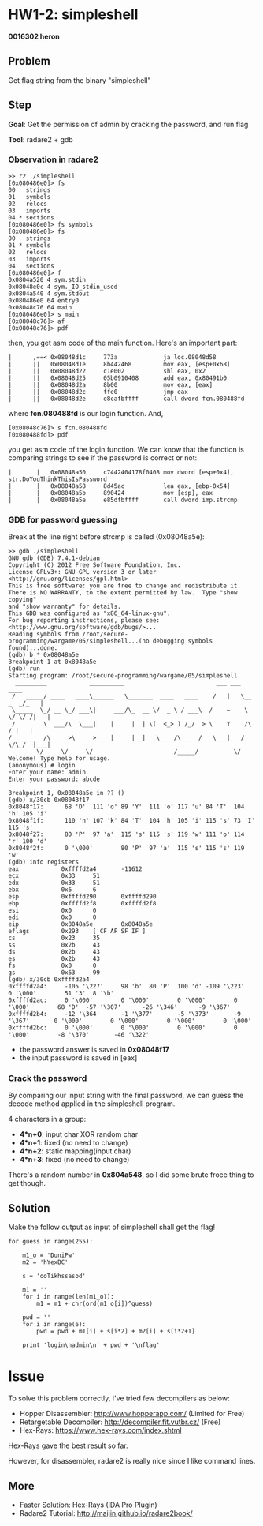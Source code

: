 # HW1-2: simpleshell
**0016302 heron**

## Problem
Get flag string from the binary "simpleshell"

## Step
**Goal**: Get the permission of admin by cracking the password, and run flag

**Tool**: radare2 + gdb

### Observation in radare2
```
>> r2 ./simpleshell
[0x080486e0]> fs
00   strings
01   symbols
02   relocs
03   imports
04 * sections
[0x080486e0]> fs symbols
[0x080486e0]> fs
00   strings
01 * symbols
02   relocs
03   imports
04   sections
[0x080486e0]> f
0x0804a520 4 sym.stdin
0x08048e0c 4 sym._IO_stdin_used
0x0804a540 4 sym.stdout
0x080486e0 64 entry0
0x08048c76 64 main
[0x080486e0]> s main
[0x08048c76]> af
[0x08048c76]> pdf
```
then, you get asm code of the main function. Here's an important part:

```
|      ,==< 0x08048d1c     773a             ja loc.08048d58
|      ||   0x08048d1e     8b442468         mov eax, [esp+0x68]
|      ||   0x08048d22     c1e002           shl eax, 0x2
|      ||   0x08048d25     05b0910408       add eax, 0x80491b0
|      ||   0x08048d2a     8b00             mov eax, [eax]
|      ||   0x08048d2c     ffe0             jmp eax
|      ||   0x08048d2e     e8cafbffff       call dword fcn.080488fd
```
where **fcn.080488fd** is our login function. And,

```
[0x08048c76]> s fcn.080488fd
[0x080488fd]> pdf
```
you get asm code of the login function. We can know that the function is comparing strings to see if the password is correct or not:
```
|       |   0x08048a50     c7442404178f0408 mov dword [esp+0x4], str.DoYouThinkThisIsPassword
|       |   0x08048a58     8d45ac           lea eax, [ebp-0x54]
|       |   0x08048a5b     890424           mov [esp], eax
|       |   0x08048a5e     e85dfbffff       call dword imp.strcmp
```

### GDB for password guessing
Break at the line right before strcmp is called (0x08048a5e):
```
>> gdb ./simpleshell
GNU gdb (GDB) 7.4.1-debian
Copyright (C) 2012 Free Software Foundation, Inc.
License GPLv3+: GNU GPL version 3 or later <http://gnu.org/licenses/gpl.html>
This is free software: you are free to change and redistribute it.
There is NO WARRANTY, to the extent permitted by law.  Type "show copying"
and "show warranty" for details.
This GDB was configured as "x86_64-linux-gnu".
For bug reporting instructions, please see:
<http://www.gnu.org/software/gdb/bugs/>...
Reading symbols from /root/secure-programming/wargame/05/simpleshell...(no debugging symbols found)...done.
(gdb) b * 0x08048a5e
Breakpoint 1 at 0x8048a5e
(gdb) run
Starting program: /root/secure-programming/wargame/05/simpleshell
  _________            __________                          ___ ___          ____
 /   _____/ ____   ____\______   \_______  ____   ____    /   |   \__  _  _/_   |
 \_____  \_/ __ \_/ ___\|     ___/\_  __ \/  _ \ / ___\  /    ~    \ \/ \/ /|   |
 /        \  ___/\  \___|    |     |  | \(  <_> ) /_/  > \    Y    /\     / |   |
/_______  /\___  >\___  >____|     |__|   \____/\___  /   \___|_  /  \/\_/  |___|
        \/     \/     \/                       /_____/          \/
Welcome! Type help for usage.
(anonymous) # login
Enter your name: admin
Enter your password: abcde

Breakpoint 1, 0x08048a5e in ?? ()
(gdb) x/30cb 0x08048f17
0x8048f17:      68 'D'  111 'o' 89 'Y'  111 'o' 117 'u' 84 'T'  104 'h' 105 'i'
0x8048f1f:      110 'n' 107 'k' 84 'T'  104 'h' 105 'i' 115 's' 73 'I'  115 's'
0x8048f27:      80 'P'  97 'a'  115 's' 115 's' 119 'w' 111 'o' 114 'r' 100 'd'
0x8048f2f:      0 '\000'        80 'P'  97 'a'  115 's' 115 's' 119 'w'
(gdb) info registers
eax            0xffffd2a4       -11612
ecx            0x33     51
edx            0x33     51
ebx            0x6      6
esp            0xffffd290       0xffffd290
ebp            0xffffd2f8       0xffffd2f8
esi            0x0      0
edi            0x0      0
eip            0x8048a5e        0x8048a5e
eflags         0x293    [ CF AF SF IF ]
cs             0x23     35
ss             0x2b     43
ds             0x2b     43
es             0x2b     43
fs             0x0      0
gs             0x63     99
(gdb) x/30cb 0xffffd2a4
0xffffd2a4:     -105 '\227'     98 'b'  80 'P'  100 'd' -109 '\223'     0 '\000'        51 '3'  8 '\b'
0xffffd2ac:     0 '\000'        0 '\000'        0 '\000'        0 '\000'        68 'D'  -57 '\307'      -26 '\346'      -9 '\367'
0xffffd2b4:     -12 '\364'      -1 '\377'       -5 '\373'       -9 '\367'       0 '\000'        0 '\000'        0 '\000'        0 '\000'
0xffffd2bc:     0 '\000'        0 '\000'        0 '\000'        0 '\000'        -8 '\370'       -46 '\322'
```

- the password answer is saved in **0x08048f17**
- the input password is saved in [eax]

### Crack the password
By comparing our input string with the final password, we can guess the decode method applied in the simpleshell program.

4 characters in a group:
- **4*n+0**: input char XOR random char
- **4*n+1**: fixed (no need to change)
- **4*n+2**: static mapping(input char)
- **4*n+3**: fixed (no need to change)

There's a random number in **0x804a548**, so I did some brute froce thing to get though.

## Solution
Make the follow output as input of simpleshell shall get the flag!
```
for guess in range(255):

    m1_o = 'DuniPw'
    m2 = 'hYexBC'

    s = 'ooTikhssasod'

    m1 = ''
    for i in range(len(m1_o)):
        m1 = m1 + chr(ord(m1_o[i])^guess)

    pwd = ''
    for i in range(6):
        pwd = pwd + m1[i] + s[i*2] + m2[i] + s[i*2+1]

    print 'login\nadmin\n' + pwd + '\nflag'
```

# Issue
To solve this problem correctly, I've tried few decompilers as below:
- Hopper Disassembler: http://www.hopperapp.com/ (Limited for Free)
- Retargetable Decompiler: http://decompiler.fit.vutbr.cz/ (Free)
- Hex-Rays: https://www.hex-rays.com/index.shtml

Hex-Rays gave the best result so far.

However, for disassembler, radare2 is really nice since I like command lines.

## More
- Faster Solution: Hex-Rays (IDA Pro Plugin)
- Radare2 Tutorial: http://maijin.github.io/radare2book/
